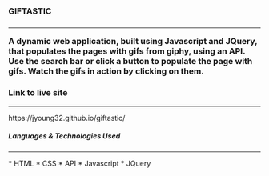 <h3>GIFTASTIC<h3/>
<hr>
A dynamic web application, built using Javascript and JQuery, that populates the pages with gifs from giphy, using an API. Use the search bar or click a button to populate the page with gifs. Watch the gifs in action by clicking on them.
<br>
<h3>Link to live site</h3>
<hr>
https://jyoung32.github.io/giftastic/
<br>
<h5>Languages & Technologies Used</h5>
<hr>
* HTML 
* CSS
* API
* Javascript
* JQuery

